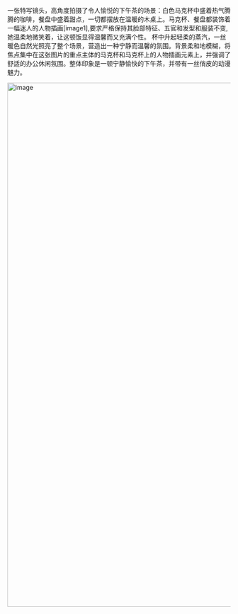 
一张特写镜头，高角度拍摄了令人愉悦的下午茶的场景：白色马克杯中盛着热气腾腾的咖啡，餐盘中盛着甜点，一切都摆放在温暖的木桌上。马克杯、餐盘都装饰着一幅迷人的人物插画[image1],要求严格保持其脸部特征、五官和发型和服装不变,她温柔地微笑着，让这顿饭显得温馨而又充满个性。
杯中升起轻柔的蒸汽，一丝暖色自然光照亮了整个场景，营造出一种宁静而温馨的氛围。背景柔和地模糊，将焦点集中在这张图片的重点主体的马克杯和马克杯上的人物插画元素上，并强调了舒适的办公休闲氛围。整体印象是一顿宁静愉快的下午茶，并带有一丝俏皮的动漫魅力。

<img width="864" height="1184" alt="image" src="https://github.com/user-attachments/assets/31d4da89-b671-44c7-85db-74a879337129" />
